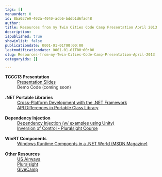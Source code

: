 ```yaml
---
tags: []
menuorder: 0
id: 8ba037e9-402a-4040-acb6-bddb1d6fad48
author: 
title: Resources from my Twin Cities Code Camp Presentation April 2013
description: 
ispublished: true
showinlist: false
publicationdate: 0001-01-01T00:00:00
lastmodificationdate: 0001-01-01T00:00:00
slug: Resources-from-my-Twin-Cities-Code-Camp-Presentation-April-2013
categoryids: []

---
```

<dl><dt><strong>TCCC13 Presentation</strong></dt><dd><a href="http://sdrv.ms/17lioWQ">Presentation Slides</a></dd><dd>Demo Code (coming soon)</dd><dt><strong><br />.NET Portable Libraries</strong></dt><dd><a href="http://msdn.microsoft.com/en-us/library/gg597391.aspx">Cross-Platform Development with the .NET Framework</a></dd><dd><a href="http://msdn.microsoft.com/en-us/library/gg597392.aspx">API Differences in Portable Class Library</a></dd><dt><br /><strong>Dependency Injection</strong></dt><dd><a href="http://msdn.microsoft.com/en-us/library/ff921152(v=PandP.20).aspx">Dependency Injection (w/ examples using Unity)</a></dd><dd><a href="http://pluralsight.com/training/courses/TableOfContents?courseName=inversion-of-control&amp;highlight=john-sonmez_dependency-injection*1,2,3,4,0,5,6!john-sonmez_building-an-ioc-container*3!john-sonmez_dependency-inversion*0,1,2,3,4,6,7,9,5,8!john-sonmez_inversion-of-control#dependency-injection">Inversion of Control - Pluralsight Course</a></dd><dt><br /><strong>WinRT Components</strong></dt><dd><a href="http://msdn.microsoft.com/en-us/magazine/jj651570.aspx">Windows Runtime Compoents in a .NET World (MSDN Magazine)</a></dd><dt><br /><strong>Other Resources</strong></dt><dd><a href="http://www.usairways.com/careers">US Airways</a></dd><dd><a href="http://pluralsight.com">Pluralsight</a></dd><dd><a href="http://givecamp.org">GiveCamp</a></dd></dl>
